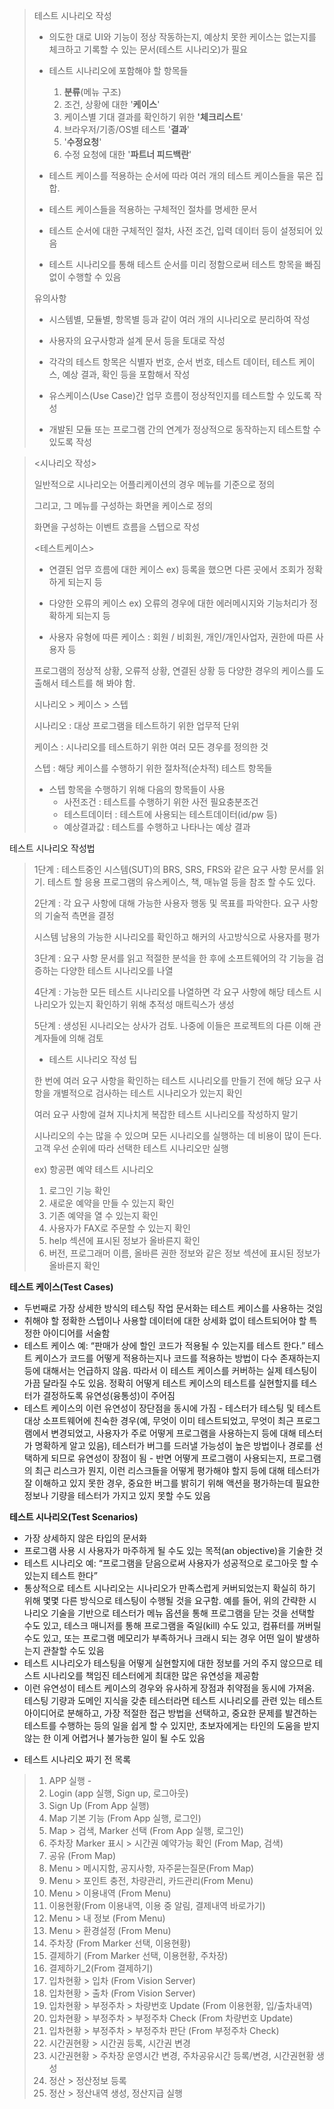 > 테스트 시나리오 작성
>
> * 의도한 대로 UI와 기능이 정상 작동하는지, 예상치 못한 케이스는 없는지를 체크하고 기록할 수 있는 문서(테스트 시나리오)가 필요
> * 테스트 시나리오에 포함해야 할 항목들
>   1. **분류**(메뉴 구조)
>   2. 조건, 상황에 대한 '**케이스**'
>   3. 케이스별 기대 결과를 확인하기 위한 **'체크리스트**'
>   4. 브라우저/기종/OS별 테스트 '**결과**'
>   5. '**수정요청**'
>   6. 수정 요청에 대한 '**파트너 피드백란**'
>
> 
>
> * 테스트 케이스를 적용하는 순서에 따라 여러 개의 테스트 케이스들을 묶은 집합.
> * 테스트 케이스들을 적용하는 구체적인 절차를 명세한 문서
> * 테스트 순서에 대한 구체적인 절차, 사전 조건, 입력 데이터 등이 설정되어 있음
> * 테스트 시나리오를 통해 테스트 순서를 미리 정함으로써 테스트 항목을 빠짐없이 수행할 수 있음
>
> 유의사항
>
> * 시스템별, 모듈별, 항목별 등과 같이 여러 개의 시나리오로 분리하여 작성
>
> * 사용자의 요구사항과 설계 문서 등을 토대로 작성
>
> * 각각의 테스트 항목은 식별자 번호, 순서 번호, 테스트 데이터, 테스트 케이스, 예상 결과, 확인 등을 포함해서 작성
>
> * 유스케이스(Use Case)간 업무 흐름이 정상적인지를 테스트할 수 있도록 작성
>
> * 개발된 모듈 또는 프로그램 간의 연계가 정상적으로 동작하는지 테스트할 수 있도록 작성
>
>   
>
> 



> <시나리오 작성>
>
> 일반적으로 시나리오는 어플리케이션의 경우 메뉴를 기준으로 정의
>
> 그리고, 그 메뉴를 구성하는 화면을 케이스로 정의
>
> 화면을 구성하는 이벤트 흐름을 스텝으로 작성
>
> <테스트케이스>
>
> - 연결된 업무 흐름에 대한 케이스 ex) 등록을 했으면 다른 곳에서 조회가 정확하게 되는지 등
>
> - 다양한 오류의 케이스 ex) 오류의 경우에 대한 에러메시지와 기능처리가 정확하게 되는지 등
> - 사용자 유형에 따른 케이스 : 회원 / 비회원, 개인/개인사업자, 권한에 따른 사용자 등
>
> 
>
> 
>
> 
>
> 프로그램의 정상적 상황, 오류적 상황, 연결된 상황 등 다양한 경우의 케이스를 도출해서 테스트를 해 봐야 함.
>
> 시나리오 > 케이스 > 스텝
>
> 시나리오 : 대상 프로그램을 테스트하기 위한 업무적 단위
>
> 케이스 : 시나리오를 테스트하기 위한 여러 모든 경우를 정의한 것
>
> 스텝 : 해당 케이스를 수행하기 위한 절차적(순차적) 테스트 항목들
>
> * 스텝 항목을 수행하기 위해 다음의 항목들이 사용
>   * 사전조건 : 테스트를 수행하기 위한 사전 필요충분조건
>   * 테스트데이터 : 테스트에 사용되는 테스트데이터(id/pw 등)
>   * 예상결과값 : 테스트를 수행하고 나타나는 예상 결과
>
> 
>
> 



테스트 시나리오 작성법

> 1단계 :  테스트중인 시스템(SUT)의 BRS, SRS, FRS와 같은 요구 사항 문서를 읽기. 테스트 할 응용 프로그램의 유스케이스, 책, 매뉴얼 등을 참조 할 수도 있다.
>
> 2단계 : 각 요구 사항에 대해 가능한 사용자 행동 및 목표를 파악한다. 요구 사항의 기술적 측면을 결정
>
> 시스템 남용의 가능한 시나리오를 확인하고 해커의 사고방식으로 사용자를 평가
>
> 3단계 : 요구 사항 문서를 읽고 적절한 분석을 한 후에 소프트웨어의 각 기능을 검증하는 다양한 테스트 시나리오를 나열
>
> 4단계 : 가능한 모든 테스트 시나리오를 나열하면 각 요구 사항에 해당 테스트 시나리오가 있는지 확인하기 위해 추적성 매트릭스가 생성
>
> 5단계 :  생성된 시나리오는 상사가 검토. 나중에 이들은 프로젝트의 다른 이해 관계자들에 의해 검토
>
> 
>
> * 테스트 시나리오 작성 팁
>
> 한 번에 여러 요구 사항을 확인하는 테스트 시나리오를 만들기 전에 해당 요구 사항을 개별적으로 검사하는 테스트 시나리오가 있는지 확인
>
> 여러 요구 사항에 걸쳐 지나치게 복잡한 테스트 시나리오를 작성하지 말기
>
> 시나리오의 수는 많을 수 있으며 모든 시나리오를 실행하는 데 비용이 많이 든다. 고객 우선 순위에 따라 선택한 테스트 시나리오만 실행
>
> 
>
> ex) 항공편 예약 테스트 시나리오
>
> 1. 로그인 기능 확인
> 2. 새로운 예약을 만들 수 있는지 확인
> 3. 기존 예약을 열 수 있는지 확인
> 4. 사용자가 FAX로 주문할 수 있는지 확인
> 5. help 섹션에 표시된 정보가 올바른지 확인
> 6. 버전, 프로그래머 이름, 올바른 권한 정보와 같은 정보 섹션에 표시된 정보가 올바른지 확인







**테스트 케이스(Test Cases)**

- 두번째로 가장 상세한 방식의 테스팅 작업 문서화는 테스트 케이스를 사용하는 것임
- 취해야 할 정확한 스텝이나 사용할 데이터에 대한 상세화 없이 테스트되어야 할 특정한 아이디어를 서술함
- 테스트 케이스 예: “판매가 상에 할인 코드가 적용될 수 있는지를 테스트 한다.” 
  테스트 케이스가 코드를 어떻게 적용하는지나 코드를 적용하는 방법이 다수 존재하는지 등에 대해서는 언급하지 않음. 따라서 이 테스트 케이스를 커버하는 실제 테스팅이 가끔 달라질 수도 있음. 정확히 어떻게 테스트 케이스의 테스트를 실현할지를 테스터가 결정하도록 유연성(융통성)이 주어짐
- 테스트 케이스의 이런 유연성이 장단점을 동시에 가짐
  \- 테스터가 테스팅 및 테스트 대상 소프트웨어에 친숙한 경우(예, 무엇이 이미 테스트되었고, 무엇이 최근 프로그램에서 변경되었고, 사용자가 주로 어떻게 프로그램을 사용하는지 등에 대해 테스터가 명확하게 알고 있음), 테스터가 버그를 드러낼 가능성이 높은 방법이나 경로를 선택하게 되므로 유연성이 장점이 됨
  \- 반면 어떻게 프로그램이 사용되는지, 프로그램의 최근 리스크가 뭔지, 이런 리스크들을 어떻게 평가해야 할지 등에 대해 테스터가 잘 이해하고 있지 못한 경우, 중요한 버그를 밝히기 위해 액션을 평가하는데 필요한 정보나 기량을 테스터가 가지고 있지 못할 수도 있음



**테스트 시나리오(Test Scenarios)**

- 가장 상세하지 않은 타입의 문서화
- 프로그램 사용 시 사용자가 마주하게 될 수도 있는 목적(an objective)을 기술한 것
- 테스트 시나리오 예: “프로그램을 닫음으로써 사용자가 성공적으로 로그아웃 할 수 있는지 테스트 한다”
- 통상적으로 테스트 시나리오는 시나리오가 만족스럽게 커버되었는지 확실히 하기 위해 몇몇 다른 방식으로 테스팅이 수행될 것을 요구함. 예를 들어, 위의 간략한 시나리오 기술을 기반으로 테스터가 메뉴 옵션을 통해 프로그램을 닫는 것을 선택할 수도 있고, 테스크 매니저를 통해 프로그램을 죽일(kill) 수도 있고, 컴퓨터를 꺼버릴 수도 있고, 또는 프로그램 메모리가 부족하거나 크래시 되는 경우 어떤 일이 발생하는지 관찰할 수도 있음
- 테스트 시나리오가 테스팅을 어떻게 실현할지에 대한 정보를 거의 주지 않으므로 테스트 시나리오를 책임진 테스터에게 최대한 많은 유연성을 제공함
- 이런 유연성이 테스트 케이스의 경우와 유사하게 장점과 취약점을 동시에 가져옴. 테스팅 기량과 도메인 지식을 갖춘 테스터라면 테스트 시나리오를 관련 있는 테스트 아이디어로 분해하고, 가장 적절한 접근 방법을 선택하고, 중요한 문제를 발견하는 테스트를 수행하는 등의 일을 쉽게 할 수 있지만, 초보자에게는 타인의 도움을 받지 않는 한 이게 어렵거나 불가능한 일이 될 수도 있음



* 테스트 시나리오 짜기 전 목록

> 1. APP 실행 -
> 2. Login (app 실행, Sign up, 로그아웃)
> 3. Sign Up (From App 실행)
> 4. Map 기본 기능 (From App 실행, 로그인)
> 5. Map > 검색, Marker 선택 (From App 실행, 로그인)
> 6. 주차장 Marker 표시 > 시간권 예약가능 확인 (From Map, 검색)
> 7. 공유 (From Map)
> 8. Menu > 메시지함, 공지사항, 자주묻는질문(From Map)
> 9. Menu > 포인트 충전, 차량관리, 카드관리(From Menu)
> 10. Menu > 이용내역 (From Menu)
> 11. 이용현황(From 이용내역, 이용 중 알림, 결제내역 바로가기)
> 12. Menu > 내 정보 (From Menu)
> 13. Menu > 환경설정 (From Menu)
> 14. 주차장 (From Marker 선택, 이용현황)
> 15. 결제하기 (From Marker 선택, 이용현황, 주차장)
> 16. 결제하기_2(From 결제하기)
> 17. 입차현황 > 입차 (From Vision Server)
> 18. 입차현황 > 출차 (From Vision Server)
> 19. 입차현황 > 부정주차 > 차량번호 Update (From 이용현황, 입/출차내역)
> 20. 입차현황 > 부정주차 > 부정주차 Check (From 차량번호 Update)
> 21. 입차현황 > 부정주차 > 부정주차 판단 (From 부정주차 Check)
> 22. 시간권현황 > 시간권 등록, 시간권 변경
> 23. 시간권현황 > 주차장 운영시간 변경, 주차공유시간 등록/변경, 시간권현황 생성
> 24. 정산 > 정산정보 등록
> 25. 정산 > 정산내역 생성, 정산지급 실행





